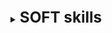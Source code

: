 [//]:# (SOFT skills)

<details>
    <summary>
        <b><big><big><big>
            SOFT skills
        </big></big></big></b>
    </summary>

[//]:# (Software development process)
<br>
<details>
<summary>
    <b><big><big><big>
         Software development process 
    </big></big></big></b>
</summary>

- Что такое Software development process (SDP/SDLC)
- Шаги SDLC
    - 1. Анализ и планирование
    - 2. Требования
    - 3. Дизайн и прототипирование
    - 4. Разработка программного обеспечения
    - 5. Тестирование
    - 6. Развертывание
    - 7. Обслуживание и обновления
- Лучшие практики SDP
    - Waterfall
    - Agile и Scrum
    - Incremental and Iterative
    - V-Shaped
    - Spiral Model
- Code review
- Эстимации
    - Виды эстимации задач
        - T-Shirt Sizes (Размеры футболки)
        - Planning Poker (Покера планирования)
        - Bucket System (Система "ведерок")
        - Dot-voting (Голосование по точкам)
        - Maximum Size or Less (Разделение до максимального размера или меньше)
        - Big/Small/Uncertain (Большой/Малый/Неопределенный)
        - Ordering Rule (Выстраивание порядка)
- Работа в команде в разработке программного обеспечения

- Среды разработки
- CI/CD
    - CI
    - CD
- Тулы для CI/CD

</details>

[//]:# (EngX Bootcamp)
<br>
<details>
<summary>
    <b><big><big><big>
         EngX Bootcamp
    </big></big></big></b>
</summary>

- Что такое EngX Bootcamp
- Engineering Culture
- Продолжительность цикла разработки
- Жизненный цикл релиза
- Доставка конечного продукта
- Стратегии ветвления
- Антипаттерны ветвления
- Контроль качества кода
- Категории качества кода
    - Почему это важно
- Стандарты кода
- Code Review
- Качество продукта

</details>

</details>